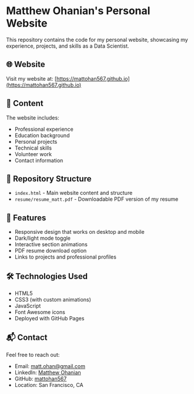 # Matthew Ohanian's Personal Website

This repository contains the code for my personal website, showcasing my experience, projects, and skills as a Data Scientist.

## 🌐 Website

Visit my website at: [https://mattohan567.github.io](https://mattohan567.github.io)

## 📄 Content

The website includes:
- Professional experience
- Education background
- Personal projects
- Technical skills
- Volunteer work
- Contact information

## 📁 Repository Structure

- `index.html` - Main website content and structure
- `resume/resume_matt.pdf` - Downloadable PDF version of my resume

## 🎨 Features

- Responsive design that works on desktop and mobile
- Dark/light mode toggle
- Interactive section animations
- PDF resume download option
- Links to projects and professional profiles

## 🛠️ Technologies Used

- HTML5
- CSS3 (with custom animations)
- JavaScript
- Font Awesome icons
- Deployed with GitHub Pages

## 📬 Contact

Feel free to reach out:
- Email: matt.ohan@gmail.com
- LinkedIn: [Matthew Ohanian](https://linkedin.com/in/matthewohanian)
- GitHub: [mattohan567](https://github.com/mattohan567)
- Location: San Francisco, CA 